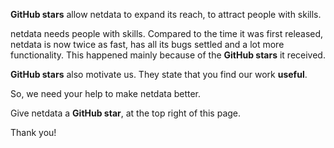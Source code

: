 **GitHub stars** allow netdata to expand its reach, to attract people with skills.

netdata needs people with skills. Compared to the time it was first released, netdata is now twice as fast, has all its bugs settled and a lot more functionality. This happened mainly because of the **GitHub stars** it received.

**GitHub stars** also motivate us. They state that you find our work **useful**.

So, we need your help to make netdata better.

Give netdata a **GitHub star**, at the top right of this page.

Thank you!
